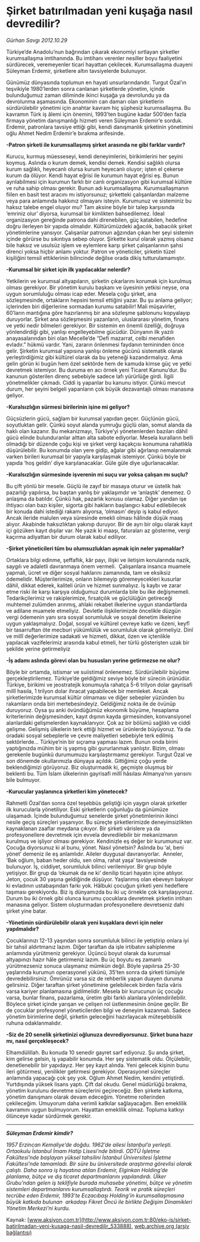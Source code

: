 # Şirket batırılmadan yeni kuşağa nasıl devredilir?

*Gürhan Savgı 2012.10.29*

<div class="pNewsDetailMainContent ctx_content" itemprop="articleBody">
 <p>
  Türkiye’de Anadolu’nun bağrından çıkarak ekonomiyi sırtlayan şirketler kurumsallaşma imtihanında. Bu imtihanı verenler nesiller boyu faaliyetini sürdürecek, veremeyenler ticari hayattan çekilecek. Kurumsallaşma duayeni Süleyman Erdemir, şirketlere altın tavsiyelerde bulunuyor.
 </p>
 <p>
  Günümüz dünyasında toplumun en hayati unsurlarındandır. Turgut Özal’ın teşvikiyle 1980’lerden sonra canlanan şirketlerde yönetim, içinde bulunduğumuz zaman diliminde ikinci kuşağa ya devrolundu ya da devrolunma aşamasında. Ekonominin can damarı olan şirketlerin sürdürülebilir yönetimi için anahtar kavram hiç şüphesiz kurumsallaşma. Bu kavramın Türk iş âlemi için önemini, 1993’ten bugüne kadar 500’den fazla firmaya yönetim danışmanlığı hizmeti veren Süleyman Erdemir’e sorduk. Erdemir, patronlara tavsiye ettiği gibi, kendi danışmanlık şirketinin yönetimini oğlu Ahmet Nedim Erdemir’e bırakma arifesinde.
 </p>
 <p>
  <strong>
   -Patron şirketi ile kurumsallaşmış şirket arasında ne gibi farklar vardır?
  </strong>
 </p>
 <p>
  Kurucu, kurmuş müesseseyi, kendi deneyimlerini, birikimlerini her şeyini koymuş. Aslında o kurum demek, kendisi demek. Kendisi sağlıklı olursa kurum sağlıklı, heyecanlı olursa kurum heyecanlı oluyor; işten el çekerse kurum da ölüyor. Kendi hayat eğrisi ile kurumun hayat eğrisi eş. Bunun ayrılabilmesi için kurumun farklı bir canlı organizasyon gibi kurumsal kültüre ve ruha sahip olması gerekir. Bunun adı kurumsallaşma. Kurumsallaşmanın fiilen en basit test aracını mı istiyorsunuz; şirketteki çalışanlardan malzeme veya para anlamında hakkınız olmayanı isteyin. Kurumunuz ve sisteminiz bu haksız talebe engel oluyor mu? Tam aksine böyle bir talep karşısında ‘emriniz olur’ diyorsa, kurumsal bir kimlikten bahsedilemez. İdeal organizasyon gereğinde patrona dahi direnebilen, güç katabilen, hedefine doğru ilerleyen bir yapıda olmalıdır. Kültürümüzdeki ağacılık, babacılık şirket yönetimlerine yansıyor. Çalışanlar patronun ağzından çıkan her şeyi sistemin içinde görürse bu sıkıntıya sebep oluyor. Şirkette kurul olarak yazmış olsanız bile haksız ve usulsüz işlem ve eylemlere karşı şirket çalışanlarının şahsi direnci yoksa hiçbir anlamı yoktur. Patron ve yöneticiler, şirketin tüzel kişiliğini temsil ettiklerinin bilincinde değilse orada dikiş tutturulamamıştır.
 </p>
 <p>
  <strong>
   -Kurumsal bir şirket için ilk yapılacaklar nelerdir?
  </strong>
 </p>
 <p>
  Yetkilerin ve kurumsal altyapıların, şirketin çıkarlarını korumak için kurulmuş olması gerekiyor. Bir yönetim kurulu başkanı ve üyesinin yetkisi neyse, ona uygun sorumluluğu olması icap eder. Mesela çoğu şirket, ana sözleşmesinde, ortakların hepsini temsil ettiğini yazar. Bu şu anlama geliyor; içlerinden biri diğerlerine sormadan kurumu satabilir! Mali müşavirler, 60’ların mantığına göre hazırlanmış bir ana sözleşme şablonunu kopyalayıp duruyorlar. Şirket ana sözleşmesini yazanların, uluslararası yönetim, finans ve yetki nedir bilmeleri gerekiyor. Bir sistemin en önemli özelliği, doğruya yönlendirdiği gibi, yanlışı engelleyebilme gücüdür. Dünyanın ilk yazılı anayasalarından biri olan Mecelle’de “Defi mazarrat, celbi menafiden evladır.” hükmü vardır. Yani, zararın önlenmesi faydanın temininden önce gelir. Şirketin kurumsal yapısına yanlışı önleme gücünü sistematik olarak yerleştirdiğimiz gibi kültürel olarak da bu yeteneği kazandırmalıyız. Ama gelin görün ki bugün hem özel sektörde hem de kamuda kimse güç ve yetki devretmek istemiyor. Bu duruma en acı örnek yeni Ticaret Kanunu’dur. Bu kanunun gösterilen direnç sebebiyle sadece lafı yürürlüğe girdi. İlgili yönetmelikler çıkmadı. Ciddi iş yapanlar bu kanunu istiyor. Çünkü mevcut durum, her şeyini belgeli yapanların çok büyük dezavantajlı olması manasına geliyor.
 </p>
 <p>
  <strong>
   -Kuralsızlığın sürmesi birilerinin işine mi geliyor?
  </strong>
 </p>
 <p>
  Güçsüzlerin gücü, sağlam bir kurumsal yapıdan geçer. Güçlünün gücü, soyutluktan gelir. Çünkü soyut alanda yumruğu güçlü olan, somut alanda da haklı olan kazanır. Bu mekanizmayı, Türkiye’yi yönetenlerden bazıları dâhil gücü elinde bulunduranlar alttan alta sabote ediyorlar. Mesela kuralların belli olmadığı bir düzende çoğu kişi ve şirket vergi kaçakçısı konumuna rahatlıkla düşürülebilir. Bu konumda olan yere gidip, ağalar gibi ağırlanıp nemalanmak varken birileri kurumsal bir yapıyla karşılaşmak istemiyor. Çünkü böyle bir yapıda ‘hoş geldin’ diye karşılanacaklar. Güle güle diye uğurlanacaklar.
 </p>
 <p>
  <strong>
   -Kuralsızlığın sürmesinde işverenin mi suçu var yoksa çalışan mı suçlu?
  </strong>
 </p>
 <p>
  Bu çift yönlü bir mesele. Güçlü ile zayıf bir masaya oturur ve üstelik hak pazarlığı yapılırsa, bu baştan yanlış bir yaklaşımdır ve ‘anlaştık’ denemez. O anlaşma da batıldır. Çünkü hak, pazarlık konusu olamaz. Diğer yandan işe ihtiyacı olan bazı kişiler, sigorta gibi hakların başlangıcı kabul edilebilecek bir konuda dahi istediği rakamı alıyorsa, ‘olmasın’ deyip iş kabul ediyor. Ancak ileride malulen veya süresinde emekli olması hâlinde düşük maaş alıyor. Akabinde haksızlıktan yakınıp duruyor. Bir de ayrı bir olgu olarak kayıt içi gözüken kayıt dışılar var. Ne yazık ki maaşı, faturaları az gösterme, vergi kaçırma adiyattan bir durum olarak kabul ediliyor.
 </p>
 <p>
  <strong>
   -Şirket yöneticileri tüm bu olumsuzlukları aşmak için neler yapmalılar?
  </strong>
 </p>
 <p>
  Ortaklara bilgi edinme, şeffaflık, kâr payı, ilişki ve iletişim konularında nazik, saygılı ve adaletli davranmaya önem vermeli.  Çalışanlara insanca muamele yapmalı, ücret ve diğer sosyal haklarını zamanında, tam ve eksiksiz ödemelidir. Müşterilerimize, onların bilemeyip göremeyecekleri kusurlar dâhil, dikkat ederek, kaliteli ürün ve hizmet sunmalıyız. İş kaybı ve zarar etme riski ile karşı karşıya olduğumuz durumlarda bile bu ilke değişmemeli. Tedarikçilerimiz ve rakiplerimize, fırsatçılık ve güçlülüğün getireceği muhtemel zulümden arınmış, ahlaki rekabet ilkelerine uygun standartlarda ve adilane muamele etmeliyiz.  Devletle ilişkilerimizde öncelikle düzgün vergi ödemenin yanı sıra sosyal sorumluluk ve sosyal denetim ilkelerine uygun yaklaşmalıyız. Doğal, sosyal ve kültürel çevreye katkı ve özeni, keyfî bir tasarruftan öte mecburi yükümlülük ve sorumluluk olarak görmeliyiz. Dinî ve millî değerlerimize sadakati ve hizmeti, dikkat, özen ve içtenlikle yapılacak vazifelerimiz arasında kabul etmeli, her türlü gösterişten uzak bir şekilde yerine getirmeliyiz
 </p>
 <p>
  <strong>
   -İş adamı aslında görevi olan bu hususları yerine getirmezse ne olur?
  </strong>
 </p>
 <p>
  Böyle bir ortamda, istismar ve suiistimal önlenemez. Sürdürülebilir büyüme gerçekleştirilemez. Türkiye’de geldiğimiz seviye böyle bir sürecin ürünüdür. Türkiye, birikimi ve jeostratejik konumuyla rahatça 5-6 trilyon dolar gayrisafi millî hasıla, 1 trilyon dolar ihracat yapabilecek bir memleket. Ancak şirketlerimizde kurumsal kültür olmaması ve diğer sebepler yüzünden bu rakamların onda biri mertebesindeyiz. Geldiğimiz nokta ile de övünüp duruyoruz. Oysa şu anki övündüğümüz ekonomik büyüme, hesaplama kriterlerinin değişmesinden, kayıt dışının kayda girmesinden, konvansiyonel alanlardaki gelişmelerden kaynaklanıyor. Çok az bir bölümü sağlıklı ve ciddi gelişme. Gelişmiş ülkelerin terk ettiği hizmet ve ürünlerde büyüyoruz. Ya da oradaki sosyal sebeplerle ve çevre maliyetleri sebebiyle terk edilmiş sektörlerde... Türkiye’nin bir sıçrama yapması lazım. Bunun onda birini yaptığınızda mühim bir iş yapmış gibi gururlanmak yanlıştır. Bizim, olması gerekenle bugünkü durumumuzu karşılaştırmamız gerekiyor. Turgut Özal ve son dönemde okullarımızla dünyaya açıldık. Gittiğimiz çoğu yerde beklendiğimizi görüyoruz. Biz oluşturmadık ki, geçmişte oluşmuş bir beklenti bu. Tüm İslam ülkelerinin gayrisafi millî hâsılası Almanya’nın yarısını bile bulmuyor.
 </p>
 <p>
  <strong>
   -Kurucular yaşlanınca şirketleri kim yönetecek?
  </strong>
 </p>
 <p>
  Rahmetli Özal’dan sonra özel teşebbüs geliştiği için yaygın olarak şirketler ilk kurucularla yönetiliyor. Eski şirketlerin çoğunluğu da günümüze ulaşamadı. İçinde bulunduğumuz senelerde şirket yönetimlerinin ikinci nesile geçiş süreçleri yaşanıyor. Bu süreçte şirketlerimizde deneyimsizlikten kaynaklanan zaaflar meydana çıkıyor. Bir şirketi vârislere ya da profesyonellere devretmek için evvela devredilebilir bir mekanizmanın kurulmuş ve işliyor olması gerekiyor. Kendinizle eş değer bir kurumunuz var. Çocuğa diyorsunuz ki al bunu, yönet. Nasıl yönetsin? Aslında bu ‘al, beni yönet’ demeniz ile eş anlamlıdır. Aileler duygusal davranıyorlar.  Anneler, ‘Bak oğlum, baban heder oldu, sen olma, rahat yaşa’ tavsiyesinde bulunuyor. İş, ciddiyet, sorumluluk bilinci verilemiyor. Bir grup böyle yetişiyor. Bir grup da ‘okumak da ne ki’ denilip ticari hayatın içine atılıyor. Jeton, çocuk 30 yaşına geldiğinde düşüyor. Yaşlanmış olan ebeveyn bakıyor ki evladının ustabaşından farkı yok. Hâlbuki çocuğun şirketi yeni hedeflere taşıması gerekiyordu. Biz iş dünyamızda bu iki uç örnekle çok karşılaşıyoruz. Durum bu iki örnek gibi olunca kurumu çocuklara devretmek şirketin intiharı manasına geliyor. Sistem oluşturmadan profesyonellere devretseniz dahi şirket yine batar.
 </p>
 <p>
  <strong>
   -Yönetimin sürdürülebilir olarak yeni kuşaklara devri için neler yapılmalıdır?
  </strong>
 </p>
 <p>
  Çocuklarınızı 12-13 yaşından sonra sorumluluk bilinci ile yetiştirip onlara iyi bir tahsil aldırtmanız lazım. Diğer taraftan da işle irtibatını sahiplenme anlamında yürütmeniz gerekiyor. Üçüncü boyut olarak da kurumsal altyapınızı hazır hâle getirmeniz lazım. Bu üç boyutu eş zamanlı yürütmezseniz sonuca ulaşmanız mümkün değil. Böyle yapılırsa 25-30 yaşlarında kurumun operasyonel yükünü, 35’ten sonra da şirketi tümüyle devredebilirsiniz. Ömrünüz varsa siz de rehberlik yapan duayen duruma gelirsiniz. Diğer taraftan şirket yönetimine gelebilecek birden fazla vâris varsa kariyer planlamasına gidilmelidir. Mesela bir kurucunun üç çocuğu varsa, bunlar finans, pazarlama, üretim gibi farklı alanlara yönlendirilebilir. Böylece şirket içinde yarışan ve çelişen rol üstlenmesinin önüne geçilir. Bir de çocuklar profesyonel yöneticilerden bilgi ve deneyim kazanmalı. Sadece yönetim birimlerine değil, şirketin geleceğini hazırlayacak müteşebbislik ruhuna odaklanmalıdır.
 </p>
 <p>
  <strong>
   -Siz de 20 senelik şirketinizi oğlunuza devrediyorsunuz. Şirket buna hazır mı, nasıl gerçekleşecek?
  </strong>
 </p>
 <p>
  Elhamdülillah. Bu konuda 10 senedir gayret sarf ediyoruz. Şu anda şirket, kim gelirse gelsin, iş yapabilir konumda. Her şey sistematik oldu. Ölçülebilir, denetlenebilir bir yapıdayız. Her şey kayıt alında. Yeni gelecek kişinin bunu ileri götürmesi, yenilikler getirmesi gerekiyor. Operasyonel süreçler anlamında yapacağı çok şey yok. Oğlum Ahmet Nedim, kendini yetiştirdi. Yurtdışında yüksek lisans yaptı. Çift dal okudu. Genel müdürlüğü bırakma, yönetim kurulunu devretme süreçlerini geçireceğiz. Ben şirkete katkıma, yönetim danışmanı olarak devam edeceğim. Yönetme rollerinden çekileceğim. Umuyorum daha verimli katkılar sağlayacağım. Ben emeklilik kavramını uygun bulmuyorum. Hayattan emeklilik olmaz. Topluma katkıyı ölünceye kadar sürdürmek gerekir.
 </p>
 <hr/>
 <p>
 </p>
 <p>
  <em>
   <strong>
    Süleyman Erdemir kimdir?
   </strong>
  </em>
 </p>
 <p>
  <em>
   1957 Erzincan Kemaliye’de doğdu. 1962’de ailesi İstanbul’a yerleşti. Ortaokulu İstanbul İmam Hatip Lisesi’nde bitirdi. ODTÜ İşletme Fakültesi’nde başlayan yüksel tahsilini İstanbul Üniversitesi İşletme Fakültesi’nde tamamladı. Bir süre bu üniversitede araştırma görevlisi olarak çalıştı. Daha sonra iş hayatına atılan Erdemir, Elginkan Holding’de planlama, bütçe ve dış ticaret departmanlarını yapılandırdı. Ülker Grubu’ndan gelen iş teklifiyle burada muhasebe yönetimi, bütçe ve yönetim sistemleri departmanlarını kurumsallaştırdı. Teorik ve pratik süreçleri tecrübe eden Erdemir, 1993’te Eczacıbaşı Holding’in kurumsallaşmasına büyük katkıda bulunan  arkadaşı Fikret Öncü ile birlikte Değişim Dinamikleri Yönetim Merkezi’ni kurdu.
  </em>
 </p>
</div>


Kaynak: [www.aksiyon.com.tr](http://www.aksiyon.com.tr:80/eko-is/sirket-batirilmadan-yeni-kusaga-nasil-devredilir_533888), [web.archive.org (arşiv bağlantısı)](http://web.archive.org/web/20160207061408/http://www.aksiyon.com.tr:80/eko-is/sirket-batirilmadan-yeni-kusaga-nasil-devredilir_533888)
